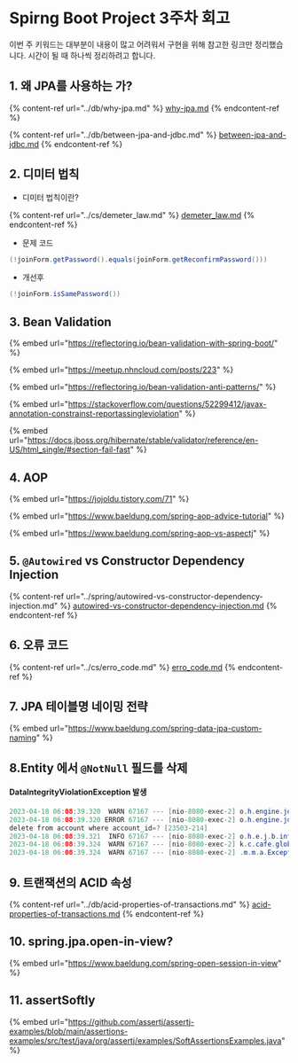 # Spirng Boot Project 3주차 회고

이번 주 키워드는 대부분이 내용이 많고 어려워서 구현을 위해 참고한 링크만 정리했습니다. 시간이 될 때 하나씩 정리하려고 합니다.

## 1. 왜 JPA를 사용하는 가?

{% content-ref url="../db/why-jpa.md" %}
[why-jpa.md](../db/why-jpa.md)
{% endcontent-ref %}

{% content-ref url="../db/between-jpa-and-jdbc.md" %}
[between-jpa-and-jdbc.md](../db/between-jpa-and-jdbc.md)
{% endcontent-ref %}

## 2. 디미터 법칙

* 디미터 법칙이란?

{% content-ref url="../cs/demeter_law.md" %}
[demeter\_law.md](../cs/demeter\_law.md)
{% endcontent-ref %}

* 문제 코드

```java
(!joinForm.getPassword().equals(joinForm.getReconfirmPassword()))
```

* 개선후

```java
(!joinForm.isSamePassword())
```

## 3. Bean Validation

{% embed url="https://reflectoring.io/bean-validation-with-spring-boot/" %}

{% embed url="https://meetup.nhncloud.com/posts/223" %}

{% embed url="https://reflectoring.io/bean-validation-anti-patterns/" %}

{% embed url="https://stackoverflow.com/questions/52299412/javax-annotation-constrainst-reportassingleviolation" %}

{% embed url="https://docs.jboss.org/hibernate/stable/validator/reference/en-US/html_single/#section-fail-fast" %}

## 4. AOP

{% embed url="https://jojoldu.tistory.com/71" %}

{% embed url="https://www.baeldung.com/spring-aop-advice-tutorial" %}

{% embed url="https://www.baeldung.com/spring-aop-vs-aspectj" %}

## 5. `@Autowired` vs Constructor Dependency Injection

{% content-ref url="../spring/autowired-vs-constructor-dependency-injection.md" %}
[autowired-vs-constructor-dependency-injection.md](../spring/autowired-vs-constructor-dependency-injection.md)
{% endcontent-ref %}

## 6. 오류 코드

{% content-ref url="../cs/erro_code.md" %}
[erro\_code.md](../cs/erro\_code.md)
{% endcontent-ref %}

## 7. JPA 테이블명 네이밍 전략

{% embed url="https://www.baeldung.com/spring-data-jpa-custom-naming" %}

## 8.Entity 에서 `@NotNull` 필드를 삭제

#### DataIntegrityViolationException  발생

```java
2023-04-18 06:08:39.320  WARN 67167 --- [nio-8080-exec-2] o.h.engine.jdbc.spi.SqlExceptionHelper   : SQL Error: 23503, SQLState: 23503
2023-04-18 06:08:39.320 ERROR 67167 --- [nio-8080-exec-2] o.h.engine.jdbc.spi.SqlExceptionHelper   : Referential integrity constraint violation: "FKE5HJEWHND6TRRDGT8I6UAPKHY: PUBLIC.POST FOREIGN KEY(ACCOUNT_ID) REFERENCES PUBLIC.ACCOUNT(ACCOUNT_ID) (CAST(2 AS BIGINT))"; SQL statement:
delete from account where account_id=? [23503-214]
2023-04-18 06:08:39.321  INFO 67167 --- [nio-8080-exec-2] o.h.e.j.b.internal.AbstractBatchImpl     : HHH000010: On release of batch it still contained JDBC statements
2023-04-18 06:08:39.324  WARN 67167 --- [nio-8080-exec-2] k.c.cafe.global.GlobalExceptionHandler   : request:url /user/delete
2023-04-18 06:08:39.324  WARN 67167 --- [nio-8080-exec-2] .m.m.a.ExceptionHandlerExceptionResolver : Resolved [org.springframework.dao.DataIntegrityViolationException: could not execute statement; SQL [n/a]; constraint ["FKE5HJEWHND6TRRDGT8I6UAPKHY: PUBLIC.POST FOREIGN KEY(ACCOUNT_ID) REFERENCES PUBLIC.ACCOUNT(ACCOUNT_ID) (CAST(2 AS BIGINT))"; SQL statement:<EOL>delete from account where account_id=? [23503-214]]; nested exception is org.hibernate.exception.ConstraintViolationException: could not execute statement]
```

## 9. 트랜잭션의 ACID 속성

{% content-ref url="../db/acid-properties-of-transactions.md" %}
[acid-properties-of-transactions.md](../db/acid-properties-of-transactions.md)
{% endcontent-ref %}

## 10. spring.jpa.open-in-view?

{% embed url="https://www.baeldung.com/spring-open-session-in-view" %}

## 11. assertSoftly

{% embed url="https://github.com/assertj/assertj-examples/blob/main/assertions-examples/src/test/java/org/assertj/examples/SoftAssertionsExamples.java" %}

